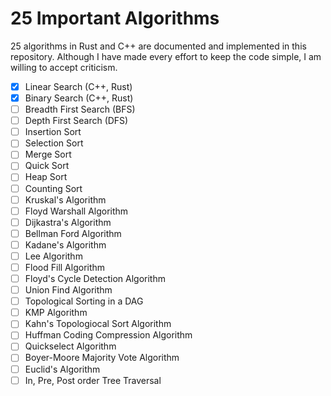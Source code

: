 # 25 Important Algorithms

25 algorithms in Rust and C++ are documented and implemented in this repository. Although I have made every effort to keep the code simple, I am willing to accept criticism.

- [x] Linear Search (C++, Rust)
- [x] Binary Search (C++, Rust)
- [ ] Breadth First Search (BFS)
- [ ] Depth First Search (DFS)
- [ ] Insertion Sort
- [ ] Selection Sort
- [ ] Merge Sort
- [ ] Quick Sort
- [ ] Heap Sort
- [ ] Counting Sort
- [ ] Kruskal's Algorithm
- [ ] Floyd Warshall Algorithm
- [ ] Dijkastra's Algorithm
- [ ] Bellman Ford Algorithm
- [ ] Kadane's Algorithm
- [ ] Lee Algorithm
- [ ] Flood Fill Algorithm
- [ ] Floyd's Cycle Detection Algorithm
- [ ] Union Find Algorithm
- [ ] Topological Sorting in a DAG
- [ ] KMP Algorithm
- [ ] Kahn's Topologiocal Sort Algorithm
- [ ] Huffman Coding Compression Algorithm
- [ ] Quickselect Algorithm
- [ ] Boyer-Moore Majority Vote Algorithm
- [ ] Euclid's Algorithm
- [ ] In, Pre, Post order Tree Traversal
